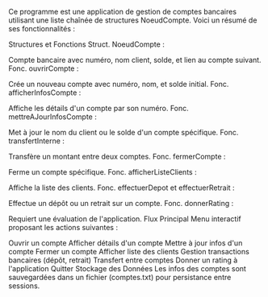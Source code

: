Ce programme est une application de gestion de comptes bancaires utilisant une liste chaînée de structures NoeudCompte. Voici un résumé de ses fonctionnalités :

Structures et Fonctions
Struct. NoeudCompte :

Compte bancaire avec numéro, nom client, solde, et lien au compte suivant.
Fonc. ouvrirCompte :

Crée un nouveau compte avec numéro, nom, et solde initial.
Fonc. afficherInfosCompte :

Affiche les détails d'un compte par son numéro.
Fonc. mettreAJourInfosCompte :

Met à jour le nom du client ou le solde d'un compte spécifique.
Fonc. transfertInterne :

Transfère un montant entre deux comptes.
Fonc. fermerCompte :

Ferme un compte spécifique.
Fonc. afficherListeClients :

Affiche la liste des clients.
Fonc. effectuerDepot et effectuerRetrait :

Effectue un dépôt ou un retrait sur un compte.
Fonc. donnerRating :

Requiert une évaluation de l'application.
Flux Principal
Menu interactif proposant les actions suivantes :

Ouvrir un compte
Afficher détails d'un compte
Mettre à jour infos d'un compte
Fermer un compte
Afficher liste des clients
Gestion transactions bancaires (dépôt, retrait)
Transfert entre comptes
Donner un rating à l'application
Quitter
Stockage des Données
Les infos des comptes sont sauvegardées dans un fichier (comptes.txt) pour persistance entre sessions.
